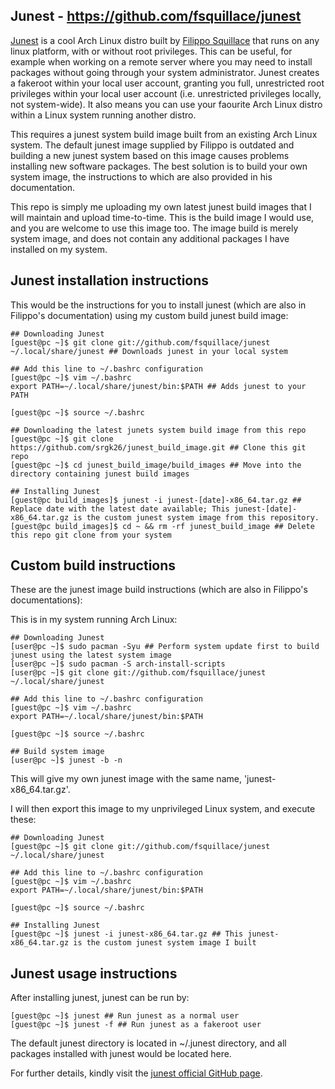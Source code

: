 ## Junest - https://github.com/fsquillace/junest

[Junest](https://github.com/fsquillace/junest) is a cool Arch Linux distro built by [Filippo Squillace](https://github.com/fsquillace/) that runs on any linux platform, with or without root privileges. This can be useful, for example when working on a remote server where you may need to install packages without going through your system administrator. Junest creates a fakeroot within your local user account, granting you full, unrestricted root privileges within your local user account (i.e. unrestricted privileges locally, not system-wide). It also means you can use your faourite Arch Linux distro within a Linux system running another distro.

This requires a junest system build image built from an existing Arch Linux system. The default junest image supplied by Filippo is outdated and building a new junest system based on this image causes problems installing new software packages. The best solution is to build your own system image, the instructions to which are also provided in his documentation.

This repo is simply me uploading my own latest junest build images that I will maintain and upload time-to-time. This is the build image I would use, and you are welcome to use this image too. The image build is merely system image, and does not contain any additional packages I have installed on my system.

## Junest installation instructions

This would be the instructions for you to install junest (which are also in Filippo's documentation) using my custom build junest build image:

```
## Downloading Junest
[guest@pc ~]$ git clone git://github.com/fsquillace/junest ~/.local/share/junest ## Downloads junest in your local system

## Add this line to ~/.bashrc configuration
[guest@pc ~]$ vim ~/.bashrc
export PATH=~/.local/share/junest/bin:$PATH ## Adds junest to your PATH

[guest@pc ~]$ source ~/.bashrc

## Downloading the latest junets system build image from this repo
[guest@pc ~]$ git clone https://github.com/srgk26/junest_build_image.git ## Clone this git repo
[guest@pc ~]$ cd junest_build_image/build_images ## Move into the directory containing junest build images

## Installing Junest
[guest@pc build_images]$ junest -i junest-[date]-x86_64.tar.gz ## Replace date with the latest date available; This junest-[date]-x86_64.tar.gz is the custom junest system image from this repository.
[guest@pc build_images]$ cd ~ && rm -rf junest_build_image ## Delete this repo git clone from your system
```

## Custom build instructions

These are the junest image build instructions (which are also in Filippo's documentations):

This is in my system running Arch Linux:

```
## Downloading Junest
[user@pc ~]$ sudo pacman -Syu ## Perform system update first to build junest using the latest system image
[user@pc ~]$ sudo pacman -S arch-install-scripts
[user@pc ~]$ git clone git://github.com/fsquillace/junest ~/.local/share/junest

## Add this line to ~/.bashrc configuration
[guest@pc ~]$ vim ~/.bashrc
export PATH=~/.local/share/junest/bin:$PATH

[guest@pc ~]$ source ~/.bashrc

## Build system image
[user@pc ~]$ junest -b -n
```

This will give my own junest image with the same name, 'junest-x86_64.tar.gz'.

I will then export this image to my unprivileged Linux system, and execute these:

```
## Downloading Junest
[guest@pc ~]$ git clone git://github.com/fsquillace/junest ~/.local/share/junest

## Add this line to ~/.bashrc configuration
[guest@pc ~]$ vim ~/.bashrc
export PATH=~/.local/share/junest/bin:$PATH

[guest@pc ~]$ source ~/.bashrc

## Installing Junest
[guest@pc ~]$ junest -i junest-x86_64.tar.gz ## This junest-x86_64.tar.gz is the custom junest system image I built
```

## Junest usage instructions

After installing junest, junest can be run by:

```
[guest@pc ~]$ junest ## Run junest as a normal user
[guest@pc ~]$ junest -f ## Run junest as a fakeroot user
```
The default junest directory is located in ~/.junest directory, and all packages installed with junest would be located here.

For further details, kindly visit the [junest official GitHub page](https://github.com/fsquillace/junest).
